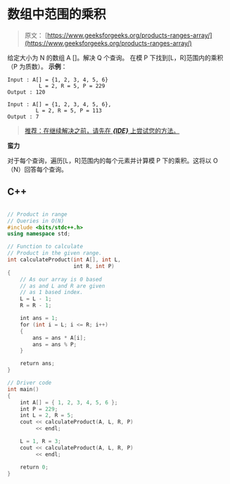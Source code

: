 # 数组中范围的乘积

> 原文： [https://www.geeksforgeeks.org/products-ranges-array/](https://www.geeksforgeeks.org/products-ranges-array/)

给定大小为 N 的数组 A []。解决 Q 个查询。 在模 P 下找到[L，R]范围内的乘积（P 为质数）。
**示例**：

```
Input : A[] = {1, 2, 3, 4, 5, 6} 
          L = 2, R = 5, P = 229
Output : 120

Input : A[] = {1, 2, 3, 4, 5, 6},
         L = 2, R = 5, P = 113
Output : 7

```

> [推荐：在继续解决之前，请先在 ***{IDE}*** 上尝试您的方法。](https://ide.geeksforgeeks.org/)

**蛮力**

对于每个查询，遍历[L，R]范围内的每个元素并计算模 P 下的乘积。这将以 O（N）回答每个查询。

## C++ 

```cpp

// Product in range  
// Queries in O(N) 
#include <bits/stdc++.h> 
using namespace std; 

// Function to calculate  
// Product in the given range. 
int calculateProduct(int A[], int L,  
                     int R, int P) 
{ 
    // As our array is 0 based  
    // as and L and R are given 
    // as 1 based index. 
    L = L - 1; 
    R = R - 1; 

    int ans = 1; 
    for (int i = L; i <= R; i++)  
    { 
        ans = ans * A[i]; 
        ans = ans % P; 
    } 

    return ans; 
} 

// Driver code 
int main() 
{ 
    int A[] = { 1, 2, 3, 4, 5, 6 }; 
    int P = 229; 
    int L = 2, R = 5; 
    cout << calculateProduct(A, L, R, P) 
         << endl; 

    L = 1, R = 3; 
    cout << calculateProduct(A, L, R, P)  
         << endl; 

    return 0; 
} 

```